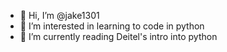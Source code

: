 - 👋 Hi, I’m @jake1301
- 👀 I’m interested in learning to code in python
- 🌱 I’m currently reading Deitel's intro into python 

<!---
jake1301/jake1301 is a ✨ special ✨ repository because its `README.md` (this file) appears on your GitHub profile.
You can click the Preview link to take a look at your changes.
--->
